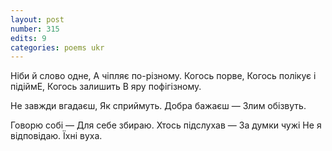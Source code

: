 ```yaml
---
layout: post
number: 315
edits: 9
categories: poems ukr
---
```


Ніби й слово одне,
А чіпляє по-різному.
Когось порве, 
Когось полікує і підіймЕ,
Когось залишить
В яру пофігізному.

Не завжди вгадаєш, 
Як сприймуть. 
Добра бажаєш — 
Злим обізвуть.

Говорю собі —
Для себе збираю.
Хтось підслухав —
За думки чужі 
Не я відповідаю.
Їхні вуха.
